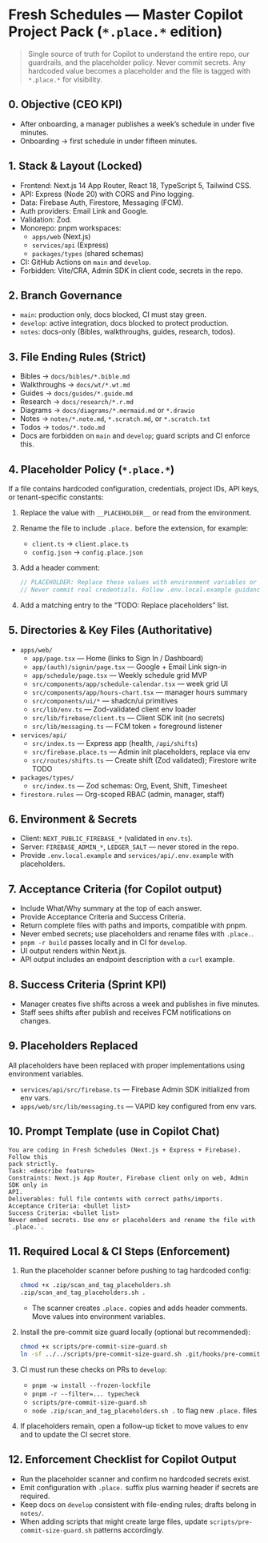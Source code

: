 # Fresh Schedules — Master Copilot Project Pack (`*.place.*` edition)

> Single source of truth for Copilot to understand the entire repo, our
> guardrails, and the placeholder policy. Never commit secrets. Any
> hardcoded value becomes a placeholder and the file is tagged with
> `*.place.*` for visibility.

## 0. Objective (CEO KPI)

- After onboarding, a manager publishes a week’s schedule in under five minutes.
- Onboarding → first schedule in under fifteen minutes.

## 1. Stack & Layout (Locked)

- Frontend: Next.js 14 App Router, React 18, TypeScript 5, Tailwind CSS.
- API: Express (Node 20) with CORS and Pino logging.
- Data: Firebase Auth, Firestore, Messaging (FCM).
- Auth providers: Email Link and Google.
- Validation: Zod.
- Monorepo: pnpm workspaces:
  - `apps/web` (Next.js)
  - `services/api` (Express)
  - `packages/types` (shared schemas)
- CI: GitHub Actions on `main` and `develop`.
- Forbidden: Vite/CRA, Admin SDK in client code, secrets in the repo.

## 2. Branch Governance

- `main`: production only, docs blocked, CI must stay green.
- `develop`: active integration, docs blocked to protect production.
- `notes`: docs-only (Bibles, walkthroughs, guides, research, todos).

## 3. File Ending Rules (Strict)

- Bibles → `docs/bibles/*.bible.md`
- Walkthroughs → `docs/wt/*.wt.md`
- Guides → `docs/guides/*.guide.md`
- Research → `docs/research/*.r.md`
- Diagrams → `docs/diagrams/*.mermaid.md` or `*.drawio`
- Notes → `notes/*.note.md`, `*.scratch.md`, or `*.scratch.txt`
- Todos → `todos/*.todo.md`
- Docs are forbidden on `main` and `develop`; guard scripts and CI enforce this.

## 4. Placeholder Policy (`*.place.*`)

If a file contains hardcoded configuration, credentials, project IDs, API keys,
or tenant-specific constants:

1. Replace the value with `__PLACEHOLDER__` or read from the environment.
2. Rename the file to include `.place.` before the extension, for example:
   - `client.ts` → `client.place.ts`
   - `config.json` → `config.place.json`
3. Add a header comment:

   ```ts
   // PLACEHOLDER: Replace these values with environment variables or secrets.
   // Never commit real credentials. Follow .env.local.example guidance.
   ```

4. Add a matching entry to the “TODO: Replace placeholders” list.

## 5. Directories & Key Files (Authoritative)

- `apps/web/`
  - `app/page.tsx` — Home (links to Sign In / Dashboard)
  - `app/(auth)/signin/page.tsx` — Google + Email Link sign-in
  - `app/schedule/page.tsx` — Weekly schedule grid MVP
  - `src/components/app/schedule-calendar.tsx` — week grid UI
  - `src/components/app/hours-chart.tsx` — manager hours summary
  - `src/components/ui/*` — shadcn/ui primitives
  - `src/lib/env.ts` — Zod-validated client env loader
  - `src/lib/firebase/client.ts` — Client SDK init (no secrets)
  - `src/lib/messaging.ts` — FCM token + foreground listener
- `services/api/`
  - `src/index.ts` — Express app (health, `/api/shifts`)
  - `src/firebase.place.ts` — Admin init placeholders, replace via env
  - `src/routes/shifts.ts` — Create shift (Zod validated); Firestore write TODO
- `packages/types/`
  - `src/index.ts` — Zod schemas: Org, Event, Shift, Timesheet
- `firestore.rules` — Org-scoped RBAC (admin, manager, staff)

## 6. Environment & Secrets

- Client: `NEXT_PUBLIC_FIREBASE_*` (validated in `env.ts`).
- Server: `FIREBASE_ADMIN_*`, `LEDGER_SALT` — never stored in the repo.
- Provide `.env.local.example` and `services/api/.env.example` with placeholders.

## 7. Acceptance Criteria (for Copilot output)

- Include What/Why summary at the top of each answer.
- Provide Acceptance Criteria and Success Criteria.
- Return complete files with paths and imports, compatible with pnpm.
- Never embed secrets; use placeholders and rename files with `.place.`.
- `pnpm -r build` passes locally and in CI for `develop`.
- UI output renders within Next.js.
- API output includes an endpoint description with a `curl` example.

## 8. Success Criteria (Sprint KPI)

- Manager creates five shifts across a week and publishes in five minutes.
- Staff sees shifts after publish and receives FCM notifications on changes.

## 9. Placeholders Replaced

All placeholders have been replaced with proper implementations using environment variables.

- `services/api/src/firebase.ts` — Firebase Admin SDK initialized from env vars.
- `apps/web/src/lib/messaging.ts` — VAPID key configured from env vars.

## 10. Prompt Template (use in Copilot Chat)

```text
You are coding in Fresh Schedules (Next.js + Express + Firebase). Follow this
pack strictly.
Task: <describe feature>
Constraints: Next.js App Router, Firebase client only on web, Admin SDK only in
API.
Deliverables: full file contents with correct paths/imports.
Acceptance Criteria: <bullet list>
Success Criteria: <bullet list>
Never embed secrets. Use env or placeholders and rename the file with `.place.`.
```

## 11. Required Local & CI Steps (Enforcement)

1. Run the placeholder scanner before pushing to tag hardcoded config:

   ```bash
   chmod +x .zip/scan_and_tag_placeholders.sh
   .zip/scan_and_tag_placeholders.sh .
   ```

   - The scanner creates `.place.` copies and adds header comments. Move values
     into environment variables.

2. Install the pre-commit size guard locally (optional but recommended):

   ```bash
   chmod +x scripts/pre-commit-size-guard.sh
   ln -sf ../../scripts/pre-commit-size-guard.sh .git/hooks/pre-commit
   ```

3. CI must run these checks on PRs to `develop`:
   - `pnpm -w install --frozen-lockfile`
   - `pnpm -r --filter=... typecheck`
   - `scripts/pre-commit-size-guard.sh`
   - `node .zip/scan_and_tag_placeholders.sh .` to flag new `.place.` files

4. If placeholders remain, open a follow-up ticket to move values to env and to
   update the CI secret store.

## 12. Enforcement Checklist for Copilot Output

- Run the placeholder scanner and confirm no hardcoded secrets exist.
- Emit configuration with `.place.` suffix plus warning header if secrets are
  required.
- Keep docs on `develop` consistent with file-ending rules; drafts belong in
  `notes/`.
- When adding scripts that might create large files, update
  `scripts/pre-commit-size-guard.sh` patterns accordingly.
